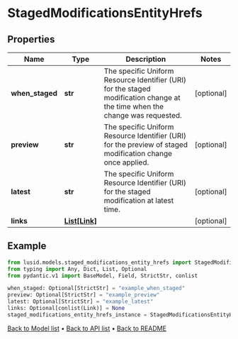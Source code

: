 # StagedModificationsEntityHrefs

## Properties
Name | Type | Description | Notes
------------ | ------------- | ------------- | -------------
**when_staged** | **str** | The specific Uniform Resource Identifier (URI) for the staged modification change at the time when the change was requested. | [optional] 
**preview** | **str** | The specific Uniform Resource Identifier (URI) for the preview of staged modification change once applied. | [optional] 
**latest** | **str** | The specific Uniform Resource Identifier (URI) for the staged modification at latest time. | [optional] 
**links** | [**List[Link]**](Link.md) |  | [optional] 
## Example

```python
from lusid.models.staged_modifications_entity_hrefs import StagedModificationsEntityHrefs
from typing import Any, Dict, List, Optional
from pydantic.v1 import BaseModel, Field, StrictStr, conlist

when_staged: Optional[StrictStr] = "example_when_staged"
preview: Optional[StrictStr] = "example_preview"
latest: Optional[StrictStr] = "example_latest"
links: Optional[conlist(Link)] = None
staged_modifications_entity_hrefs_instance = StagedModificationsEntityHrefs(when_staged=when_staged, preview=preview, latest=latest, links=links)

```

[Back to Model list](../README.md#documentation-for-models) &#8226; [Back to API list](../README.md#documentation-for-api-endpoints) &#8226; [Back to README](../README.md)

